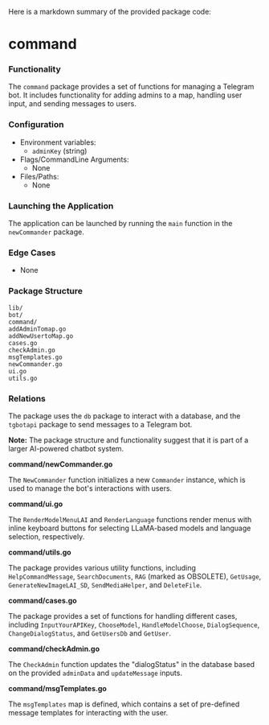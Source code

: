 Here is a markdown summary of the provided package code:

**command**
================

### Functionality

The `command` package provides a set of functions for managing a Telegram bot. It includes functionality for adding admins to a map, handling user input, and sending messages to users.

### Configuration

* Environment variables:
	+ `adminKey` (string)
* Flags/CommandLine Arguments:
	+ None
* Files/Paths:
	+ None

### Launching the Application

The application can be launched by running the `main` function in the `newCommander` package.

### Edge Cases

* None

### Package Structure

```
lib/
bot/
command/
addAdminTomap.go
addNewUsertoMap.go
cases.go
checkAdmin.go
msgTemplates.go
newCommander.go
ui.go
utils.go
```

### Relations

The package uses the `db` package to interact with a database, and the `tgbotapi` package to send messages to a Telegram bot.

**Note:** The package structure and functionality suggest that it is part of a larger AI-powered chatbot system.

**command/newCommander.go**

The `NewCommander` function initializes a new `Commander` instance, which is used to manage the bot's interactions with users.

**command/ui.go**

The `RenderModelMenuLAI` and `RenderLanguage` functions render menus with inline keyboard buttons for selecting LLaMA-based models and language selection, respectively.

**command/utils.go**

The package provides various utility functions, including `HelpCommandMessage`, `SearchDocuments`, `RAG` (marked as OBSOLETE), `GetUsage`, `GenerateNewImageLAI_SD`, `SendMediaHelper`, and `DeleteFile`.

**command/cases.go**

The package provides a set of functions for handling different cases, including `InputYourAPIKey`, `ChooseModel`, `HandleModelChoose`, `DialogSequence`, `ChangeDialogStatus`, and `GetUsersDb` and `GetUser`.

**command/checkAdmin.go**

The `CheckAdmin` function updates the "dialogStatus" in the database based on the provided `adminData` and `updateMessage` inputs.

**command/msgTemplates.go**

The `msgTemplates` map is defined, which contains a set of pre-defined message templates for interacting with the user.

